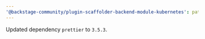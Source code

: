```yaml
---
'@backstage-community/plugin-scaffolder-backend-module-kubernetes': patch
---
```


Updated dependency `prettier` to `3.5.3`.
